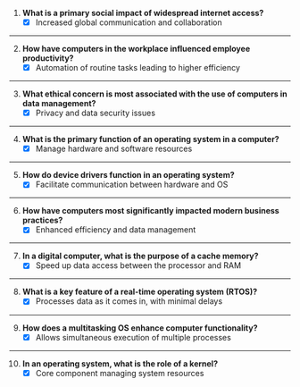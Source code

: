 1. **What is a primary social impact of widespread internet access?**
	- [x] Increased global communication and collaboration
---
2. **How have computers in the workplace influenced employee productivity?**
	- [x] Automation of routine tasks leading to higher efficiency
---
3. **What ethical concern is most associated with the use of computers in data management?**
	- [x] Privacy and data security issues
---
4. **What is the primary function of an operating system in a computer?**
	- [x] Manage hardware and software resources
---
5. **How do device drivers function in an operating system?**
	- [x] Facilitate communication between hardware and OS
---
6. **How have computers most significantly impacted modern business practices?**
	- [x] Enhanced efficiency and data management
---
7. **In a digital computer, what is the purpose of a cache memory?**
	- [x] Speed up data access between the processor and RAM
---
8. **What is a key feature of a real-time operating system (RTOS)?**
	- [x] Processes data as it comes in, with minimal delays
---
9. **How does a multitasking OS enhance computer functionality?**
	- [x] Allows simultaneous execution of multiple processes
---
10. **In an operating system, what is the role of a kernel?**
	- [x] Core component managing system resources